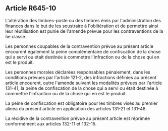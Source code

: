 Article R645-10
----
L'altération des timbres-poste ou des timbres émis par l'administration des
finances dans le but de les soustraire à l'oblitération et de permettre ainsi
leur réutilisation est punie de l'amende prévue pour les contraventions de la 5e
classe.

Les personnes coupables de la contravention prévue au présent article encourent
également la peine complémentaire de confiscation de la chose qui a servi ou
était destinée à commettre l'infraction ou de la chose qui en est le produit.

Les personnes morales déclarées responsables pénalement, dans les conditions
prévues par l'article 121-2, des infractions définies au présent article
encourent, outre l'amende suivant les modalités prévues par l'article 131-41, la
peine de confiscation de la chose qui a servi ou était destinée à commettre
l'infraction ou de la chose qui en est le produit.

La peine de confiscation est obligatoire pour les timbres visés au premier
alinéa du présent article en application des articles 131-21 et 131-48.

La récidive de la contravention prévue au présent article est réprimée
conformément aux articles 132-11 et 132-15.
